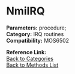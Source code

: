 # NmiIRQ

**Parameters:** procedure;  
**Category:** IRQ routines  
**Compatibility:** MOS6502  

**Reference Link:**  
[Back to Categories](../categories/irq_routines.md)  
[Back to Methods List](../../SUMMARY.md)
